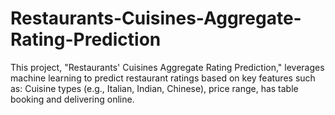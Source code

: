 # Restaurants-Cuisines-Aggregate-Rating-Prediction
This project, "Restaurants' Cuisines Aggregate Rating Prediction," leverages machine learning to predict restaurant ratings based on key features such as: Cuisine types (e.g., Italian, Indian, Chinese), price range, has table booking and delivering online.
